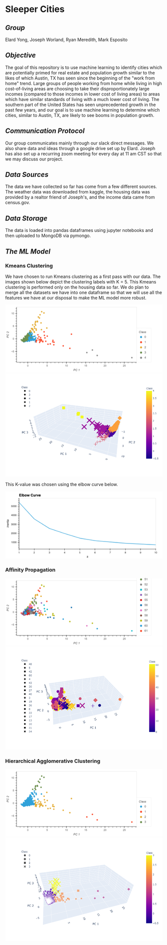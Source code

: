 # Sleeper Cities

## *Group*
Elard Yong, Joseph Worland, Ryan Meredith, Mark Esposito

## *Objective*

The goal of this repository is to use machine learning to identify cities which are potentially primed for real estate and population growth similar to the likes of which Austin, TX has seen since the beginning of the "work from home" trend.  Large groups of people working from home while living in high cost-of-living areas are choosing to take their disproportionately large incomes (compared to those incomes in lower cost of living areas) to areas which have similar standards of living with a much lower cost of living.  The southern part of the United States has seen unprecedented growth in the past few years, and our goal is to use machine learning to determine which cities, similar to Austin, TX, are likely to see booms in population growth.

## *Communication Protocol*

Our group communicates mainly through our slack direct messages.  We also share data and ideas through a google drive set up by Elard.  Joseph has also set up a recurring zoom meeting for every day at 11 am CST so that we may discuss our project.

## *Data Sources*

The data we have collected so far has come from a few different sources.  The weather data was downloaded from kaggle, the housing data was provided by a realtor friend of Joseph's, and the income data came from census.gov.

## *Data Storage*

The data is loaded into pandas dataframes using jupyter notebooks and then uploaded to MongoDB via pymongo.

## *The ML Model*

### Kmeans Clustering

We have chosen to run Kmeans clustering as a first pass with our data.  The images shown below depict the clustering labels with K = 5.  This Kmeans clustering is performed only on the housing data so far.  We do plan to merge all the datasets we have into one dataframe so that we will use all the features we have at our disposal to make the ML model more robust.

![](../Resources/screenshots/Kmeans_2D_housing.png)
![](../Resources/screenshots/Kmeans_3D_housing.png)

This K-value was chosen using the elbow curve below.

![](../Resources/screenshots/elbow_curve_housing.png)

### Affinity Propagation

![](../Resources/screenshots/Affinity_2D_housing.png)
![](../Resources/screenshots/Affinity_3D_housing.png)

### Hierarchical Agglomerative Clustering

![](../Resources/screenshots/Agglomerative_2D_housing.png)
![](../Resources/screenshots/Agglomerative_3D_housing.png)